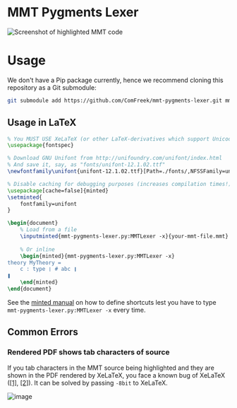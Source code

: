 # MMT Pygments Lexer

![Screenshot of highlighted MMT code](https://user-images.githubusercontent.com/1827709/59698193-7523c300-91ef-11e9-8c4b-80ec2d3e4a40.png)

# Usage

We don't have a Pip package currently, hence we recommend cloning this repository as a Git submodule:

```bash
git submodule add https://github.com/ComFreek/mmt-pygments-lexer.git mmt-pygments-lexer
```

## Usage in LaTeX

```tex
% You MUST USE XeLaTeX (or other LaTeX-derivatives which support Unicode)
\usepackage{fontspec}

% Download GNU Unifont from http://unifoundry.com/unifont/index.html
% And save it, say, as "fonts/unifont-12.1.02.ttf"
\newfontfamily\unifont{unifont-12.1.02.ttf}[Path=./fonts/,NFSSFamily=unifont]

% Disable caching for debugging purposes (increases compilation times!)
\usepackage[cache=false]{minted}
\setminted{
	fontfamily=unifont
}

\begin{document}
	% Load from a file
	\inputminted{mmt-pygments-lexer.py:MMTLexer -x}{your-mmt-file.mmt}
	
	% Or inline
	\begin{minted}{mmt-pygments-lexer.py:MMTLexer -x}
theory MyTheory =
	c : type ❘ # abc ❙
❚
	\end{minted}
\end{document}
```

See the [minted manual](https://ctan.org/pkg/minted) on how to define shortcuts lest you have to type `mmt-pygments-lexer.py:MMTLexer -x` every time.

## Common Errors

### Rendered PDF shows tab characters of source

If you tab characters in the MMT source being highlighted and they are shown in the PDF rendered by XeLaTeX, you face a known bug of XeLaTeX ([\[1\]](https://tex.stackexchange.com/a/36872/38074), [\[2\]](https://tex.stackexchange.com/a/14776/38074)). It can be solved by passing `-8bit` to XeLaTeX.

![image](https://user-images.githubusercontent.com/1827709/59755955-23c81200-9289-11e9-92c5-1659b60d03d1.png)
